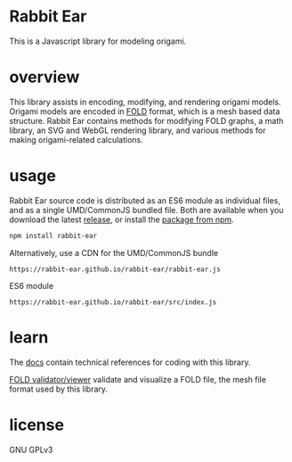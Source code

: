 # Rabbit Ear

This is a Javascript library for modeling origami.

# overview

This library assists in encoding, modifying, and rendering origami models. Origami models are encoded in [FOLD](https://github.com/edemaine/FOLD/) format, which is a mesh based data structure. Rabbit Ear contains methods for modifying FOLD graphs, a math library, an SVG and WebGL rendering library, and various methods for making origami-related calculations.

# usage

Rabbit Ear source code is distributed as an ES6 module as individual files, and as a single UMD/CommonJS bundled file. Both are available when you download the latest [release](https://github.com/rabbit-ear/rabbit-ear/releases/), or install the [package from npm](https://www.npmjs.com/package/rabbit-ear).

```bash
npm install rabbit-ear
```

Alternatively, use a CDN for the UMD/CommonJS bundle

```
https://rabbit-ear.github.io/rabbit-ear/rabbit-ear.js
```

ES6 module

```
https://rabbit-ear.github.io/rabbit-ear/src/index.js
```

# learn

The [docs](https://rabbitear.org/docs/) contain technical references for coding with this library.

[FOLD validator/viewer](https://foldfile.com/) validate and visualize a FOLD file, the mesh file format used by this library.

# license

GNU GPLv3
